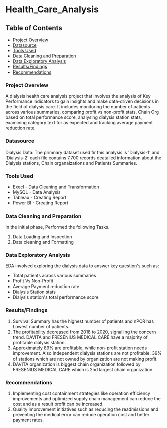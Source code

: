 # Health_Care_Analysis

## Table of Contents
- [Project Overview](#project-overview)
- [Datasource](#datasource)
- [Tools Used](#tools-used)
- [Data Cleaning and Preparation](#data-cleaning-and-preparation)
- [Data Exploratory Analysis](#data-exploratory-analysis)
- [Results/Findings](#resultsfindings)
- [Recommendations](#recommendations)


### Project Overview
A dialysis health care analysis project that involves the analysis of Key Performance indicators to gain insights and make data-driven decisions in the field of dialysis care. It includes monitoring the number of patients across various summaries, comparing profit vs non-profit stats, Chain Org based on total performance score, analysing dialysis station stats, examining category text for as expected and tracking average payment reduction rate.

### Datasource
Dialysis Data: The primnary dataset used fir this analysis is 'Dialysis-1' and 'Dialysis-2' each file contains 7,700 records deatailed information about the Dialysis stations, Chain organaizations and Patients Summaries.

### Tools Used
- Execl - Data Cleaning and Transformation
- MySQL - Data Analysis
- Tableau -  Creating Report
- Power BI - Creating Report

### Data Cleaning and Preparation
In the initial phase, Performed the following Tasks.
1. Data Loading and Inspection
2. Data cleaning and Formatting

### Data Exploratory Analysis
EDA involved exploring the dialysis data to answer key question's such as:
- Total patients across various summaries
- Profit Vs Non-Profit
- Average Payment reduction rate
- Dialysis Station stats
- Dialysis station's total performance score

### Results/Findings
1. Survival Summary has the highest number of patients and nPCR has Lowest number of patients.
2. The profitability decreased from 2018 to 2020, signalling the concern trend. DAVITA and FRESENIUS MEDICAL CARE have a majority of profitable dialysis station.
3. Approximately 89% are profitable, while non-profit station needs improvement. Also Independent dialysis stations are not profitable. 39% of stations which are not owned by organization are not making profit.
4. DAVITA organization is biggest chain organization followed by FRESENIUS MEDICAL CARE which is 2nd largest chain organization.

### Recommendations
1. Implementing cost containment strategies like operation efficiency improvements and optimized supply chain management can reduce the cost and as a result profit can be increased.
2. Quality improvement initiatives such as reducing the readmissions and preventing the medical error can reduce operation cost and better payment rates.




 





